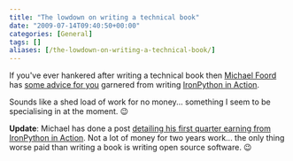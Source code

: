 ```yaml
---
title: "The lowdown on writing a technical book"
date: "2009-07-14T09:40:50+00:00"
categories: [General]
tags: []
aliases: [/the-lowdown-on-writing-a-technical-book/]
---
```


If you've ever hankered after writing a technical book then  <a href="http://www.voidspace.org.uk/">Michael Foord</a> has <a href="http://www.voidspace.org.uk/python/articles/technical-writing.shtml">some advice for you</a> garnered from writing <a href="http://www.ironpythoninaction.com/">IronPython in Action</a>.

Sounds like a shed load of work for no money... something I seem to be specialising in at the moment. :wink:

<strong>Update</strong>: Michael has done a post <a href="http://www.voidspace.org.uk/python/weblog/arch_d7_2009_07_18.shtml#e1111">detailing his first quarter earning from IronPython in Action</a>. Not a lot of money for two years work... the only thing worse paid than writing a book is writing open source software. :wink:
